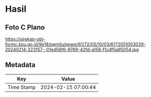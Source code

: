 # Hasil

## Foto C Plano

https://sirekap-obj-formc.kpu.go.id/9e18/pemilu/ppwp/61/72/05/10/03/6172051003029-20240214-223157--01ed56f6-9769-42fd-a158-f1cdf5a95054.jpg


## Metadata

| Key        | Value               |
| ---------- | ------------------- |
| Time Stamp | 2024-02-15 07:00:44 |



